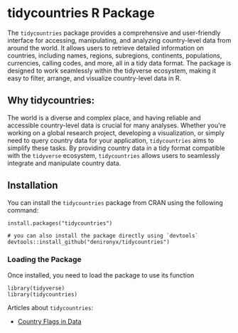 # tidycountries  R Package

The `tidycountries` package provides a comprehensive and user-friendly interface for accessing, manipulating, and analyzing country-level data from around the world. It allows users to retrieve detailed information on countries, including names, regions, subregions, continents, populations, currencies, calling codes, and more, all in a tidy data format. The package is designed to work seamlessly within the tidyverse ecosystem, making it easy to filter, arrange, and visualize country-level data in R.


## Why tidycountries: 
The world is a diverse and complex place, and having reliable and accessible country-level data is crucial for many analyses. Whether you're working on a global research project, developing a visualization, or simply need to query country data for your application, `tidycountries` aims to simplify these tasks. By providing country data in a tidy format compatible with the `tidyverse` ecosystem, `tidycountries` allows users to seamlessly integrate and manipulate country data.


## Installation
You can install the `tidycountries` package from CRAN using the following command:

```
install.packages("tidycountries")

# you can also install the package directly using `devtools`
devtools::install_github("denironyx/tidycountries")
```

### Loading the Package
Once installed, you need to load the package to use its function

```
library(tidyverse)
library(tidycountries)
```

Articles about `tidycountries`: 
- [Country Flags in Data](https://denironyx.github.io/tidycountries/articles/countries_flags.html)
